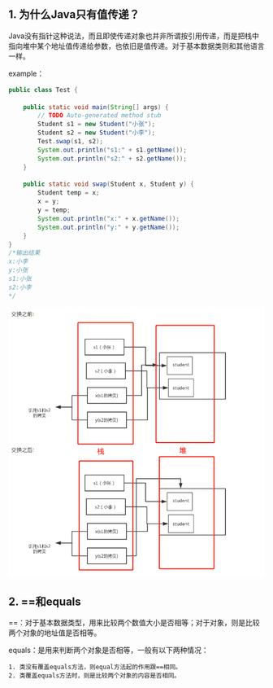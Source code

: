 ## 1. 为什么Java只有值传递？

Java没有指针这种说法，而且即使传递对象也并非所谓按引用传递，而是把栈中指向堆中某个地址值传递给参数，也依旧是值传递。对于基本数据类则和其他语言一样。

example：

```java
public class Test {

	public static void main(String[] args) {
		// TODO Auto-generated method stub
		Student s1 = new Student("小张");
		Student s2 = new Student("小李");
		Test.swap(s1, s2);
		System.out.println("s1:" + s1.getName());
		System.out.println("s2:" + s2.getName());
	}

	public static void swap(Student x, Student y) {
		Student temp = x;
		x = y;
		y = temp;
		System.out.println("x:" + x.getName());
		System.out.println("y:" + y.getName());
	}
}
/*输出结果
x:小李
y:小张
s1:小张
s2:小李
*/
```

![](./zhichuandi.png)



## 2. ==和equals

==：对于基本数据类型，用来比较两个数值大小是否相等；对于对象，则是比较两个对象的地址值是否相等。

equals：是用来判断两个对象是否相等，一般有以下两种情况：

 	1. 类没有覆盖equals方法，则equal方法起的作用跟==相同。
 	2. 类覆盖equals方法时，则是比较两个对象的内容是否相同。